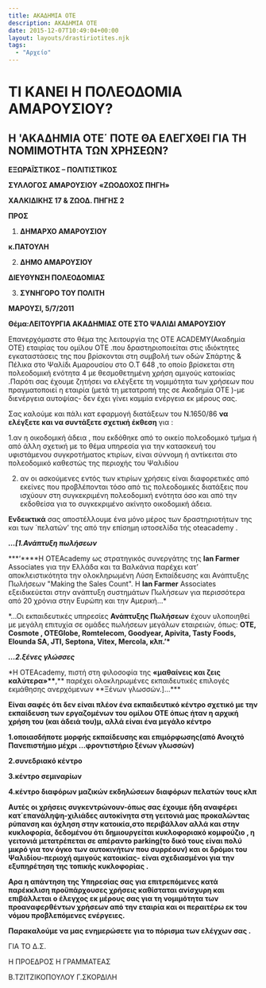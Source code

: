 ```yaml
---
title: ΑΚΑΔΗΜΙΑ ΟΤΕ
description: ΑΚΑΔΗΜΙΑ ΟΤΕ
date: 2015-12-07T10:49:04+00:00
layout: layouts/drastiriotites.njk
tags:
  - "Αρχείο"
---
```


# ΤΙ ΚΑΝΕΙ Η ΠΟΛΕΟΔΟΜΙΑ ΑΜΑΡΟΥΣΙΟΥ?

## Η 'ΑΚΑΔΗΜΙΑ ΟΤΕ΄ ΠΟΤΕ ΘΑ ΕΛΕΓΧΘΕΙ ΓΙΑ ΤΗ ΝΟΜΙΜΟΤΗΤΑ ΤΩΝ ΧΡΗΣΕΩΝ?

<!-- excerpt -->

**EΞΩΡΑΪΣΤΙΚΟΣ – ΠΟΛΙΤΙΣΤΙΚΟΣ**

**ΣΥΛΛΟΓΟΣ ΑΜΑΡΟΥΣΙΟΥ** **«ΖΩΟΔΟΧΟΣ ΠΗΓΗ»**

**ΧΑΛΚΙΔΙΚΗΣ 17 &amp; ΖΩΟΔ. ΠΗΓΗΣ 2**

**ΠΡΟΣ**

1. **ΔΗΜΑΡΧΟ ΑΜΑΡΟΥΣΙΟΥ**

**κ.ΠΑΤΟΥΛΗ**

2. **ΔΗΜΟ ΑΜΑΡΟΥΣΙΟΥ**

**ΔΙΕΥΘΥΝΣΗ ΠΟΛΕΟΔΟΜΙΑΣ**

3. **ΣΥΝΗΓΟΡΟ ΤΟΥ ΠΟΛΙΤΗ**

**ΜΑΡΟΥΣΙ, 5/7/2011**

**Θέμα:ΛΕΙΤΟΥΡΓΙΑ ΑΚΑΔΗΜΙΑΣ ΟΤΕ ΣΤΟ ΨΑΛΙΔΙ ΑΜΑΡΟΥΣΙΟΥ**

Επανερχόμαστε στο θέμα της λειτουργία της OTE ACADEMY(Ακαδημία ΟΤΕ) εταιρίας του ομίλου ΟΤΕ .που δραστηριοποιείται στις ιδιόκτητες εγκαταστάσεις της που βρίσκονται στη συμβολή των οδών Σπάρτης &amp; Πέλικα στο Ψαλίδι Αμαρουσίου στο Ο.Τ 648 ,το οποίο βρίσκεται στη πολεοδομική ενότητα 4 με θεσμοθετημένη χρήση αμιγούς κατοικίας .Παρότι σας έχουμε ζητήσει να ελέγξετε τη νομιμότητα των χρήσεων που πραγματοποιεί η εταιρία (μετά τη μετατροπή της σε Ακαδημία ΟΤΕ )-με διενέργεια αυτοψίας- δεν έχει γίνει καμμία ενέργεια εκ μέρους σας.

Σας καλούμε και πάλι κατ εφαρμογή διατάξεων του Ν.1650/86 **να ελέγξετε και να συντάξετε σχετική έκθεση** για :

1.αν η οικοδομική άδεια , που εκδόθηκε από το οικείο πολεοδομικό τμήμα ή από άλλη σχετική με το θέμα υπηρεσία για την κατασκευή του υφιστάμενου συγκροτήματος κτιρίων, είναι σύννομη ή αντίκειται στο πολεοδομικό καθεστώς της περιοχής του Ψαλιδίου

2. αν οι ασκούμενες εντός των κτιρίων χρήσεις είναι διαφορετικές από εκείνες που προβλέπονται τόσο από τις πολεοδομικές διατάξεις που ισχύουν στη συγκεκριμένη πολεοδομική ενότητα όσο και από την εκδοθείσα για το συγκεκριμένο ακίνητο οικοδομική άδεια.

**Ενδεικτικά** σας αποστέλλουμε ένα μόνο μέρος των δραστηριοτήτων της και των ΄πελατών’ της από την επίσημη ιστοσελίδα τής oteacademy .

**_…\[1.Ανάπτυξη πωλήσεων_**

**\*‘\*\***H OTEAcademy ως στρατηγικός συνεργάτης της **Ian Farmer** Associates για την Ελλάδα και τα Βαλκάνια παρέχει κατ’ αποκλειστικότητα την ολοκληρωμένη Λύση Εκπαίδευσης και Ανάπτυξης Πωλήσεων "Making the Sales Count". H **Ian Farmer** Associates εξειδικεύεται στην ανάπτυξη συστημάτων Πωλήσεων για περισσότερα από 20 χρόνια στην Ευρώπη και την Αμερική…\*

\*…Οι εκπαιδευτικές υπηρεσίες **Ανάπτυξης Πωλήσεων** έχουν υλοποιηθεί με μεγάλη επιτυχία σε ομάδες πωλήσεων μεγάλων εταιρειών, όπως: **ΟΤΕ, Cosmote , OTEGlobe, Romtelecom, Goodyear, Apivita, Tasty Foods, Elounda SA, JTI, Septona, Vitex, Mercola, κλπ.’\***

**_…2.ξένες γλώσσες_**

\*Η OTEAcademy, πιστή στη φιλοσοφία της **«μαθαίνεις και ζεις καλύτερα»\*\***,** παρέχει ολοκληρωμένες εκπαιδευτικές επιλογές εκμάθησης ανερχόμενων **Ξένων γλωσσών.\]…\*\*\*

**Είναι σαφές ότι δεν είναι πλέον ένα εκπαιδευτικό κέντρο σχετικό με την εκπαίδευση των εργαζομένων του ομίλου ΟΤΕ όπως ήταν η αρχική χρήση του (και άδειά του)μ, αλλά είναι ένα μεγάλο κέντρο**

**1.οποιασδήποτε μορφής εκπαίδευσης και επιμόρφωσης(από Ανοιχτό Πανεπιστήμιο μέχρι …φροντιστήριο ξένων γλωσσών)**

**2.συνεδριακό κέντρο**

**3.κέντρο σεμιναρίων**

**4.κέντρο διαφόρων μαζικών εκδηλώσεων διαφόρων πελατών τους κλπ**

**Αυτές οι χρήσεις συγκεντρώνουν-όπως σας έχουμε ήδη αναφέρει κατ΄επανάληψη-χιλιάδες αυτοκίνητα στη γειτονιά μας προκαλώντας ρύπανση και όχληση στην κατοικία,στο περιβάλλον αλλά και στην κυκλοφορία, δεδομένου ότι δημιουργείται κυκλοφοριακό κομφούζιο , η γειτονιά μετατρέπεται σε απέραντο parking(το δικό τους είναι πολύ μικρό για τον όγκο των αυτοκινήτων που συρρέουν) και οι δρόμοι του Ψαλιδίου-περιοχή αμιγούς κατοικίας- είναι σχεδιασμένοι για την εξυπηρέτηση της τοπικής κυκλοφορίας .**

**Αρα η απάντηση της Υπηρεσίας σας για επιτρεπόμενες κατά παρέκκλιση προϋπάρχουσες χρήσεις καθίσταται ανίσχυρη και επιβάλλεται ο έλεγχος εκ μέρους σας για τη νομιμότητα των προαναφερθέντων χρήσεων από την εταιρία και οι περαιτέρω εκ του νόμου προβλεπόμενες ενέργειες.**

**Παρακαλούμε να μας ενημερώσετε για το πόρισμα των ελέγχων σας .**

ΓΙΑ ΤΟ Δ.Σ.

Η ΠΡΟΕΔΡΟΣ Η ΓΡΑΜΜΑΤΕΑΣ

Β.ΤΖΙΤΖΙΚΟΠΟΥΛΟΥ Γ.ΣΚΟΡΔΙΛΗ
